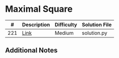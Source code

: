 # Maximal Square
|#|Description|Difficulty|Solution File|
|-|-|-|-|
|221|[Link](https://leetcode.com/problems/maximal-square/)|Medium|solution.py|

## Additional Notes
